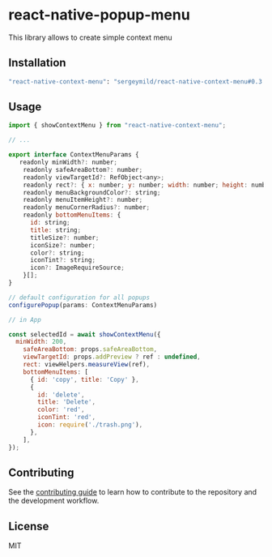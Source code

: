 # react-native-popup-menu

This library allows to create simple context menu

## Installation

```sh
"react-native-context-menu": "sergeymild/react-native-context-menu#0.3.5"
```

## Usage

```js
import { showContextMenu } from "react-native-context-menu";

// ...

export interface ContextMenuParams {
   readonly minWidth?: number;
    readonly safeAreaBottom?: number;
    readonly viewTargetId?: RefObject<any>;
    readonly rect?: { x: number; y: number; width: number; height: number };
    readonly menuBackgroundColor?: string;
    readonly menuItemHeight?: number;
    readonly menuCornerRadius?: number;
    readonly bottomMenuItems: {
      id: string;
      title: string;
      titleSize?: number;
      iconSize?: number;
      color?: string;
      iconTint?: string;
      icon?: ImageRequireSource;
    }[];
}

// default configuration for all popups
configurePopup(params: ContextMenuParams)

// in App

const selectedId = await showContextMenu({
  minWidth: 200,
    safeAreaBottom: props.safeAreaBottom,
    viewTargetId: props.addPreview ? ref : undefined,
    rect: viewHelpers.measureView(ref),
    bottomMenuItems: [
      { id: 'copy', title: 'Copy' },
      {
        id: 'delete',
        title: 'Delete',
        color: 'red',
        iconTint: 'red',
        icon: require('./trash.png'),
      },
    ],
});
```

## Contributing

See the [contributing guide](CONTRIBUTING.md) to learn how to contribute to the repository and the development workflow.

## License

MIT
